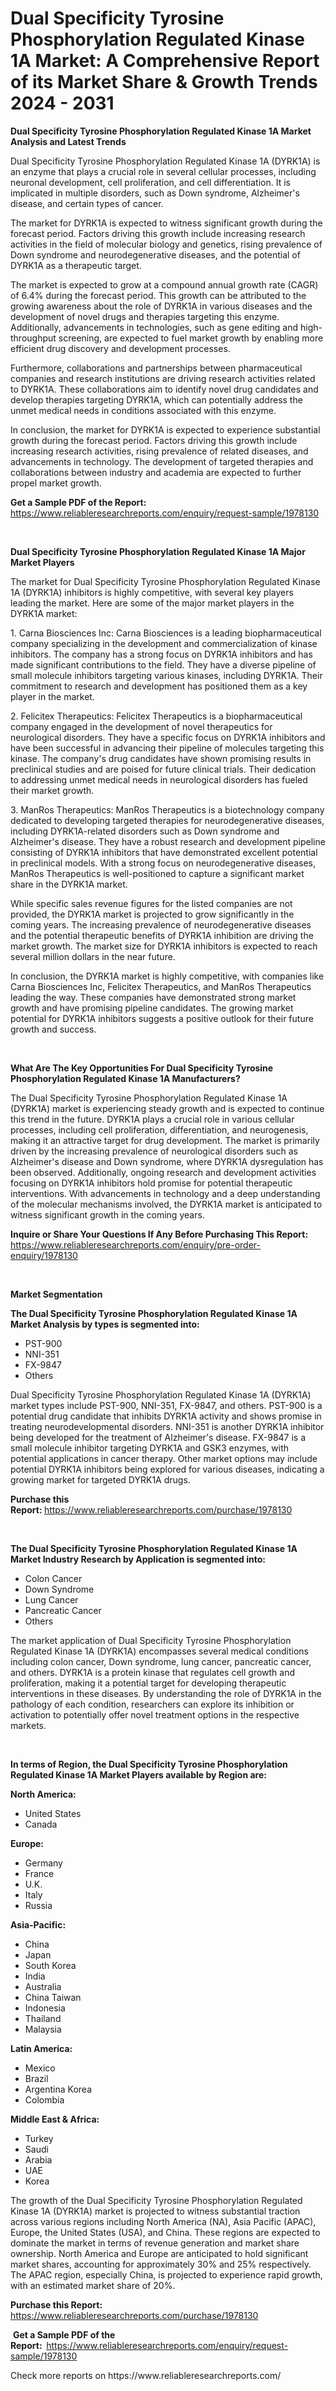 <p><h1>Dual Specificity Tyrosine Phosphorylation Regulated Kinase 1A Market: A Comprehensive Report of its Market Share & Growth Trends 2024 - 2031</h1></p><p><strong>Dual Specificity Tyrosine Phosphorylation Regulated Kinase 1A Market Analysis and Latest Trends</strong></p>
<p><p>Dual Specificity Tyrosine Phosphorylation Regulated Kinase 1A (DYRK1A) is an enzyme that plays a crucial role in several cellular processes, including neuronal development, cell proliferation, and cell differentiation. It is implicated in multiple disorders, such as Down syndrome, Alzheimer's disease, and certain types of cancer.</p><p>The market for DYRK1A is expected to witness significant growth during the forecast period. Factors driving this growth include increasing research activities in the field of molecular biology and genetics, rising prevalence of Down syndrome and neurodegenerative diseases, and the potential of DYRK1A as a therapeutic target.</p><p>The market is expected to grow at a compound annual growth rate (CAGR) of 6.4% during the forecast period. This growth can be attributed to the growing awareness about the role of DYRK1A in various diseases and the development of novel drugs and therapies targeting this enzyme. Additionally, advancements in technologies, such as gene editing and high-throughput screening, are expected to fuel market growth by enabling more efficient drug discovery and development processes.</p><p>Furthermore, collaborations and partnerships between pharmaceutical companies and research institutions are driving research activities related to DYRK1A. These collaborations aim to identify novel drug candidates and develop therapies targeting DYRK1A, which can potentially address the unmet medical needs in conditions associated with this enzyme.</p><p>In conclusion, the market for DYRK1A is expected to experience substantial growth during the forecast period. Factors driving this growth include increasing research activities, rising prevalence of related diseases, and advancements in technology. The development of targeted therapies and collaborations between industry and academia are expected to further propel market growth.</p></p>
<p><strong>Get a Sample PDF of the Report:&nbsp;</strong> <a href="https://www.reliableresearchreports.com/enquiry/request-sample/1978130">https://www.reliableresearchreports.com/enquiry/request-sample/1978130</a></p>
<p>&nbsp;</p>
<p><strong>Dual Specificity Tyrosine Phosphorylation Regulated Kinase 1A Major Market Players</strong></p>
<p><p>The market for Dual Specificity Tyrosine Phosphorylation Regulated Kinase 1A (DYRK1A) inhibitors is highly competitive, with several key players leading the market. Here are some of the major market players in the DYRK1A market:</p><p>1. Carna Biosciences Inc: Carna Biosciences is a leading biopharmaceutical company specializing in the development and commercialization of kinase inhibitors. The company has a strong focus on DYRK1A inhibitors and has made significant contributions to the field. They have a diverse pipeline of small molecule inhibitors targeting various kinases, including DYRK1A. Their commitment to research and development has positioned them as a key player in the market.</p><p>2. Felicitex Therapeutics: Felicitex Therapeutics is a biopharmaceutical company engaged in the development of novel therapeutics for neurological disorders. They have a specific focus on DYRK1A inhibitors and have been successful in advancing their pipeline of molecules targeting this kinase. The company's drug candidates have shown promising results in preclinical studies and are poised for future clinical trials. Their dedication to addressing unmet medical needs in neurological disorders has fueled their market growth.</p><p>3. ManRos Therapeutics: ManRos Therapeutics is a biotechnology company dedicated to developing targeted therapies for neurodegenerative diseases, including DYRK1A-related disorders such as Down syndrome and Alzheimer's disease. They have a robust research and development pipeline consisting of DYRK1A inhibitors that have demonstrated excellent potential in preclinical models. With a strong focus on neurodegenerative diseases, ManRos Therapeutics is well-positioned to capture a significant market share in the DYRK1A market.</p><p>While specific sales revenue figures for the listed companies are not provided, the DYRK1A market is projected to grow significantly in the coming years. The increasing prevalence of neurodegenerative diseases and the potential therapeutic benefits of DYRK1A inhibition are driving the market growth. The market size for DYRK1A inhibitors is expected to reach several million dollars in the near future.</p><p>In conclusion, the DYRK1A market is highly competitive, with companies like Carna Biosciences Inc, Felicitex Therapeutics, and ManRos Therapeutics leading the way. These companies have demonstrated strong market growth and have promising pipeline candidates. The growing market potential for DYRK1A inhibitors suggests a positive outlook for their future growth and success.</p></p>
<p>&nbsp;</p>
<p><strong>What Are The Key Opportunities For Dual Specificity Tyrosine Phosphorylation Regulated Kinase 1A Manufacturers?</strong></p>
<p><p>The Dual Specificity Tyrosine Phosphorylation Regulated Kinase 1A (DYRK1A) market is experiencing steady growth and is expected to continue this trend in the future. DYRK1A plays a crucial role in various cellular processes, including cell proliferation, differentiation, and neurogenesis, making it an attractive target for drug development. The market is primarily driven by the increasing prevalence of neurological disorders such as Alzheimer's disease and Down syndrome, where DYRK1A dysregulation has been observed. Additionally, ongoing research and development activities focusing on DYRK1A inhibitors hold promise for potential therapeutic interventions. With advancements in technology and a deep understanding of the molecular mechanisms involved, the DYRK1A market is anticipated to witness significant growth in the coming years.</p></p>
<p><strong>Inquire or Share Your Questions If Any Before Purchasing This Report:</strong> <a href="https://www.reliableresearchreports.com/enquiry/pre-order-enquiry/1978130">https://www.reliableresearchreports.com/enquiry/pre-order-enquiry/1978130</a></p>
<p>&nbsp;</p>
<p><strong>Market Segmentation</strong></p>
<p><strong>The Dual Specificity Tyrosine Phosphorylation Regulated Kinase 1A Market Analysis by types is segmented into:</strong></p>
<p><ul><li>PST-900</li><li>NNI-351</li><li>FX-9847</li><li>Others</li></ul></p>
<p><p>Dual Specificity Tyrosine Phosphorylation Regulated Kinase 1A (DYRK1A) market types include PST-900, NNI-351, FX-9847, and others. PST-900 is a potential drug candidate that inhibits DYRK1A activity and shows promise in treating neurodevelopmental disorders. NNI-351 is another DYRK1A inhibitor being developed for the treatment of Alzheimer's disease. FX-9847 is a small molecule inhibitor targeting DYRK1A and GSK3 enzymes, with potential applications in cancer therapy. Other market options may include potential DYRK1A inhibitors being explored for various diseases, indicating a growing market for targeted DYRK1A drugs.</p></p>
<p><strong>Purchase this Report:&nbsp;</strong><a href="https://www.reliableresearchreports.com/purchase/1978130">https://www.reliableresearchreports.com/purchase/1978130</a></p>
<p>&nbsp;</p>
<p><strong>The Dual Specificity Tyrosine Phosphorylation Regulated Kinase 1A Market Industry Research by Application is segmented into:</strong></p>
<p><ul><li>Colon Cancer</li><li>Down Syndrome</li><li>Lung Cancer</li><li>Pancreatic Cancer</li><li>Others</li></ul></p>
<p><p>The market application of Dual Specificity Tyrosine Phosphorylation Regulated Kinase 1A (DYRK1A) encompasses several medical conditions including colon cancer, Down syndrome, lung cancer, pancreatic cancer, and others. DYRK1A is a protein kinase that regulates cell growth and proliferation, making it a potential target for developing therapeutic interventions in these diseases. By understanding the role of DYRK1A in the pathology of each condition, researchers can explore its inhibition or activation to potentially offer novel treatment options in the respective markets.</p></p>
<p>&nbsp;</p>
<p><strong>In terms of Region, the Dual Specificity Tyrosine Phosphorylation Regulated Kinase 1A Market Players available by Region are:</strong></p>
<p>
    <p> <strong> North America: </strong>
        <ul>
            <li>United States</li>
            <li>Canada</li>
        </ul>
        </p> 
    <p> <strong> Europe: </strong>
        <ul>
            <li>Germany</li>
            <li>France</li>
            <li>U.K.</li>
            <li>Italy</li>
            <li>Russia</li>
        </ul>
        </p> 
    <p> <strong> Asia-Pacific: </strong>
        <ul>
            <li>China</li>
            <li>Japan</li>
            <li>South Korea</li>
            <li>India</li>
            <li>Australia</li>
            <li>China Taiwan</li>
            <li>Indonesia</li>
            <li>Thailand</li>
            <li>Malaysia</li>
        </ul>
        </p> 
    <p> <strong> Latin America: </strong>
        <ul>
            <li>Mexico</li>
            <li>Brazil</li>
            <li>Argentina Korea</li>
            <li>Colombia</li>
        </ul>
        </p> 
    <p> <strong> Middle East & Africa: </strong>
        <ul>
            <li>Turkey</li>
            <li>Saudi</li>
            <li>Arabia</li>
            <li>UAE</li>
            <li>Korea</li>
        </ul>
    </p>
    </p>
<p><p>The growth of the Dual Specificity Tyrosine Phosphorylation Regulated Kinase 1A (DYRK1A) market is projected to witness substantial traction across various regions including North America (NA), Asia Pacific (APAC), Europe, the United States (USA), and China. These regions are expected to dominate the market in terms of revenue generation and market share ownership. North America and Europe are anticipated to hold significant market shares, accounting for approximately 30% and 25% respectively. The APAC region, especially China, is projected to experience rapid growth, with an estimated market share of 20%.</p></p>
<p><strong>Purchase this Report: </strong><a href="https://www.reliableresearchreports.com/purchase/1978130">https://www.reliableresearchreports.com/purchase/1978130</a></p>
<p>&nbsp;<strong>Get a Sample PDF of the Report:&nbsp;&nbsp;</strong><a href="https://www.reliableresearchreports.com/enquiry/request-sample/1978130">https://www.reliableresearchreports.com/enquiry/request-sample/1978130</a></p>
<p><strong></strong></p>
<p>Check more reports on https://www.reliableresearchreports.com/</p>